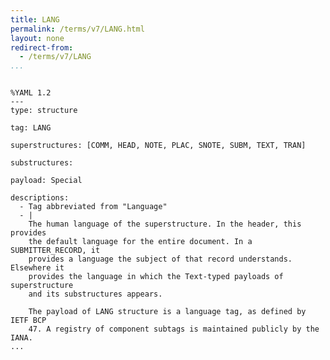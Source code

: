 ```yaml
---
title: LANG
permalink: /terms/v7/LANG.html
layout: none
redirect-from:
  - /terms/v7/LANG
...
```


```

%YAML 1.2
---
type: structure

tag: LANG

superstructures: [COMM, HEAD, NOTE, PLAC, SNOTE, SUBM, TEXT, TRAN]

substructures:

payload: Special

descriptions:
  - Tag abbreviated from "Language"
  - |
    The human language of the superstructure. In the header, this provides
    the default language for the entire document. In a SUBMITTER_RECORD, it
    provides a language the subject of that record understands. Elsewhere it
    provides the language in which the Text-typed payloads of superstructure
    and its substructures appears.
    
    The payload of LANG structure is a language tag, as defined by IETF BCP
    47. A registry of component subtags is maintained publicly by the IANA.
...

```